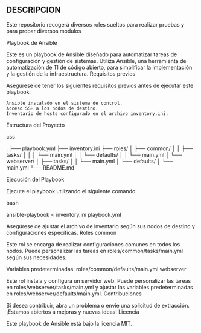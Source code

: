 ## DESCRIPCION


Este repositorio recogerá diversos roles sueltos para realizar pruebas y para probar diversos modulos



Playbook de Ansible

Este es un playbook de Ansible diseñado para automatizar tareas de configuración y gestión de sistemas. Utiliza Ansible, una herramienta de automatización de TI de código abierto, para simplificar la implementación y la gestión de la infraestructura.
Requisitos previos

Asegúrese de tener los siguientes requisitos previos antes de ejecutar este playbook:

    Ansible instalado en el sistema de control.
    Acceso SSH a los nodos de destino.
    Inventario de hosts configurado en el archivo inventory.ini.

Estructura del Proyecto

css

.
├── playbook.yml
├── inventory.ini
├── roles/
│   ├── common/
│   │   ├── tasks/
│   │   │   └── main.yml
│   │   └── defaults/
│   │       └── main.yml
│   └── webserver/
│       ├── tasks/
│       │   └── main.yml
│       └── defaults/
│           └── main.yml
└── README.md

Ejecución del Playbook

Ejecute el playbook utilizando el siguiente comando:

bash

ansible-playbook -i inventory.ini playbook.yml

Asegúrese de ajustar el archivo de inventario según sus nodos de destino y configuraciones específicas.
Roles
common

Este rol se encarga de realizar configuraciones comunes en todos los nodos. Puede personalizar las tareas en roles/common/tasks/main.yml según sus necesidades.

Variables predeterminadas: roles/common/defaults/main.yml
webserver

Este rol instala y configura un servidor web. Puede personalizar las tareas en roles/webserver/tasks/main.yml y ajustar las variables predeterminadas en roles/webserver/defaults/main.yml.
Contribuciones

Si desea contribuir, abra un problema o envíe una solicitud de extracción. ¡Estamos abiertos a mejoras y nuevas ideas!
Licencia

Este playbook de Ansible está bajo la licencia MIT.
